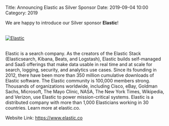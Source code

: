 Title: Announcing Elastic as Silver Sponsor
Date: 2019-09-04 10:00
Category: 2019

We are happy to introduce our Silver sponsor **Elastic**!

<!-- PELICAN_END_SUMMARY -->
<br>
<div class="text-center">
  <a href="https://www.elastic.co/" target="_blank">
    <img src="{static}/images/sponsors/elastic.png" alt="Elastic">
  </a>
</div>
<br>

Elastic is a search company. As the creators of the Elastic Stack (Elasticsearch, Kibana, Beats, and Logstash), Elastic builds self-managed and SaaS offerings that make data usable in real time and at scale for search, logging, security, and analytics use cases. Since its founding in 2012, there have been more than 350 million cumulative downloads of Elastic software. The Elastic community is 100,000 members strong. Thousands of organizations worldwide, including Cisco, eBay, Goldman Sachs, Microsoft, The Mayo Clinic, NASA, The New York Times, Wikipedia, and Verizon, use Elastic to power mission-critical systems. Elastic is a distributed company with more than 1,000 Elasticians working in 30 countries. Learn more at elastic.co.

Website Link: <a href="https://www.elastic.co/" target="_blank">https://www.elastic.co</a>
